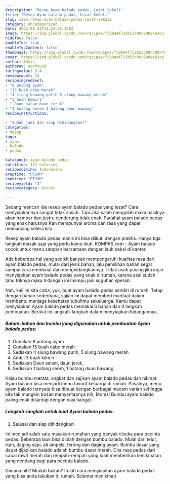 ```yaml
---
description: "Resep Ayam balado pedas, Lezat Sekali"
title: "Resep Ayam balado pedas, Lezat Sekali"
slug: 1285-resep-ayam-balado-pedas-lezat-sekali
category: Uncategorized
date: 2022-08-23T11:23:25.158Z
image: https://img-global.cpcdn.com/recipes/f398a4f732b53c89/680x482cq70/ayam-balado-pedas-foto-resep-utama.jpg
hideToc: false
enableToc: true
enableTocContent: false
thumbnail: https://img-global.cpcdn.com/recipes/f398a4f732b53c89/680x482cq70/ayam-balado-pedas-foto-resep-utama.jpg
cover: https://img-global.cpcdn.com/recipes/f398a4f732b53c89/680x482cq70/ayam-balado-pedas-foto-resep-utama.jpg
author: Admin
authorAv: notfound
ratingvalue: 3.4
reviewcount: 15
recipeingredient:
- "8 potong ayam"
- "15 buah cabe merah"
- "4 siung bawang putih 5 siung bawang merah"
- "3 buah kemiri"
- " Daun salam daun jeruk"
- "1 batang sereh 1 batang daun bawang"
recipeinstructions:

- "Sudah jadi dan siap dihidangkan!"
categories:
- Resep
tags:
- ayam
- balado
- pedas

katakunci: ayam balado pedas 
nutrition: 172 calories
recipecuisine: Indonesian
preptime: "PT24M"
cooktime: "PT33M"
recipeyield: "3"
recipecategory: Dinner

---
```



Sedang mencari ide resep ayam balado pedas yang lezat? Cara menyiapkannya sangat tidak susah. Tapi Jika salah mengolah maka hasilnya akan hambar dan justru cenderung tidak enak. Padahal ayam balado pedas yang enak harusnya Kan mempunyai aroma dan rasa yang dapat memancing selera kita.


Resep ayam balado pedas manis ini bisa diikuti dengan praktis. Hanya tiga langkah masak saja yang perlu kamu ikuti. KOMPAS.com - Ayam balado cocok untuk menu sarapan bersamaan dengan lauk bekal di kantor.

Ada beberapa hal yang sedikit banyak mempengaruhi kualitas rasa dari ayam balado pedas, mulai dari jenis bahan, lalu pemilihan bahan segar sampai cara membuat dan menghidangkannya. Tidak usah pusing jika ingin menyiapkan ayam balado pedas yang enak di rumah, karena asal sudah tahu triknya maka hidangan ini mampu jadi suguhan spesial.


Nah, kali ini kita coba, yuk, buat ayam balado pedas sendiri di rumah. Tetap dengan bahan sederhana, sajian ini dapat memberi manfaat dalam membantu menjaga kesehatan tubuhmu sekeluarga. Kamu dapat menyiapkan Ayam balado pedas memakai 6 bahan dan 0 langkah pembuatan. Berikut ini langkah-langkah dalam menyiapkan hidangannya.

<!--inarticleads1-->

##### Bahan-bahan dan bumbu yang digunakan untuk pembuatan Ayam balado pedas:

1. Gunakan 8 potong ayam
1. Gunakan 15 buah cabe merah
1. Sediakan 4 siung bawang putih, 5 siung bawang merah
1. Ambil 3 buah kemiri
1. Sediakan  Daun salam, daun jeruk,
1. Sediakan 1 batang sereh, 1 batang daun bawang


Kalau bumbu merata, angkat dan sajikan ayam balado pedas dan nikmat. Ayam balado bisa menjadi menu favorit keluarga di rumah. Pasalnya, menu ayam balado ternyata bisa dibuat dengan berbagai macam varian sehingga kita tak mungkin bosan menyantapnya nih, Moms! Bumbu ayam balado paling enak disantap dengan nasi hangat. 

<!--inarticleads2-->

##### Langkah-langkah untuk buat Ayam balado pedas:


1. Selesai dan siap dihidangkan!

Ini menjadi salah satu masakan rumahan yang banyak disuka para pecinta pedas. Beberapa lauk bisa diolah dengan bumbu balado. Mulai dari telur, ikan, daging sapi, ati ampela, terong dan daging ayam. Bumbu dasar yang dapat dijadikan balado adalah bumbu dasar merah. Cita rasa pedas dari cabai rawit merah dan rempah-rempah yang kuat memberikan kenikmatan yang nendang bagi para pecinta balado. 

Gimana nih? Mudah bukan? Itulah cara menyiapkan ayam balado pedas yang bisa anda lakukan di rumah. Selamat menikmati
